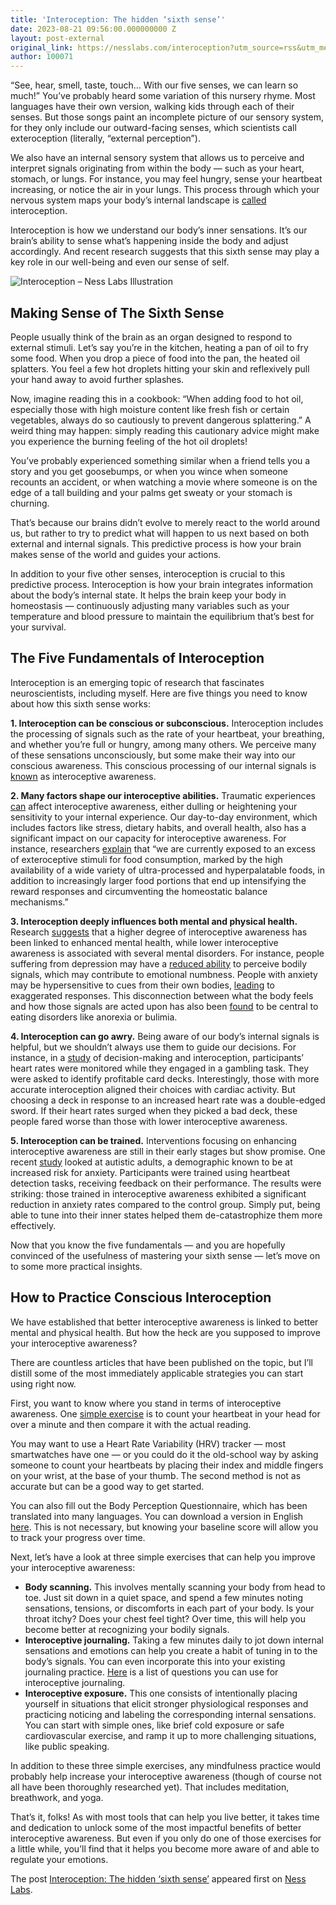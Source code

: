 ```yaml
---
title: 'Interoception: The hidden ‘sixth sense’'
date: 2023-08-21 09:56:00.000000000 Z
layout: post-external
original_link: https://nesslabs.com/interoception?utm_source=rss&utm_medium=rss&utm_campaign=interoception
author: 100071
---
```


“See, hear, smell, taste, touch… With our five senses, we can learn so much!” You’ve probably heard some variation of this nursery rhyme. Most languages have their own version, walking kids through each of their senses. But those songs paint an incomplete picture of our sensory system, for they only include our outward-facing senses, which scientists call exteroception (literally, “external perception”).

We also have an internal sensory system that allows us to perceive and interpret signals originating from within the body — such as your heart, stomach, or lungs. For instance, you may feel hungry, sense your heartbeat increasing, or notice the air in your lungs. This process through which your nervous system maps your body’s internal landscape is [called](https://www.sciencedirect.com/science/article/pii/S2451902217302343) interoception.

Interoception is how we understand our body’s inner sensations. It’s our brain’s ability to sense what’s happening inside the body and adjust accordingly. And recent research suggests that this sixth sense may play a key role in our well-being and even our sense of self.

![Interoception – Ness Labs Illustration](https://nesslabs.com/wp-content/uploads/2023/08/interoception-ness-labs-illustration-1024x575.png)

## Making Sense of The Sixth Sense

People usually think of the brain as an organ designed to respond to external stimuli. Let’s say you’re in the kitchen, heating a pan of oil to fry some food. When you drop a piece of food into the pan, the heated oil splatters. You feel a few hot droplets hitting your skin and reflexively pull your hand away to avoid further splashes.

Now, imagine reading this in a cookbook: “When adding food to hot oil, especially those with high moisture content like fresh fish or certain vegetables, always do so cautiously to prevent dangerous splattering.” A weird thing may happen: simply reading this cautionary advice might make you experience the burning feeling of the hot oil droplets!

You’ve probably experienced something similar when a friend tells you a story and you get goosebumps, or when you wince when someone recounts an accident, or when watching a movie where someone is on the edge of a tall building and your palms get sweaty or your stomach is churning.

That’s because our brains didn’t evolve to merely react to the world around us, but rather to try to predict what will happen to us next based on both external and internal signals. This predictive process is how your brain makes sense of the world and guides your actions.

In addition to your five other senses, interoception is crucial to this predictive process. Interoception is how your brain integrates information about the body’s internal state. It helps the brain keep your body in homeostasis — continuously adjusting many variables such as your temperature and blood pressure to maintain the equilibrium that’s best for your survival.

## The Five Fundamentals of Interoception

Interoception is an emerging topic of research that fascinates neuroscientists, including myself. Here are five things you need to know about how this sixth sense works:

**1. Interoception can be conscious or subconscious.** Interoception includes the processing of signals such as the rate of your heartbeat, your breathing, and whether you’re full or hungry, among many others. We perceive many of these sensations unconsciously, but some make their way into our conscious awareness. This conscious processing of our internal signals is [known](https://www.sciencedirect.com/science/article/abs/pii/S0165032718323723) as interoceptive awareness.

**2. Many factors shape our interoceptive abilities.** Traumatic experiences [can](https://www.frontiersin.org/articles/10.3389/fpsyt.2019.00750/full) affect interoceptive awareness, either dulling or heightening your sensitivity to your internal experience. Our day-to-day environment, which includes factors like stress, dietary habits, and overall health, also has a significant impact on our capacity for interoceptive awareness. For instance, researchers [explain](https://www.ncbi.nlm.nih.gov/pmc/articles/PMC8837977/) that “we are currently exposed to an excess of exteroceptive stimuli for food consumption, marked by the high availability of a wide variety of ultra-processed and hyperpalatable foods, in addition to increasingly larger food portions that end up intensifying the reward responses and circumventing the homeostatic balance mechanisms.”

**3. Interoception deeply influences both mental and physical health.** Research [suggests](https://www.ncbi.nlm.nih.gov/pmc/articles/PMC6054486/) that a higher degree of interoceptive awareness has been linked to enhanced mental health, while lower interoceptive awareness is associated with several mental disorders. For instance, people suffering from depression may have a [reduced ability](https://nyaspubs.onlinelibrary.wiley.com/doi/abs/10.1111/nyas.13915) to perceive bodily signals, which may contribute to emotional numbness. People with anxiety may be hypersensitive to cues from their own bodies, [leading](https://www.sciencedirect.com/science/article/abs/pii/S0191886921005122) to exaggerated responses. This disconnection between what the body feels and how those signals are acted upon has also been [found](https://www.sciencedirect.com/science/article/abs/pii/S0022399917311443) to be central to eating disorders like anorexia or bulimia.

**4. Interoception can go awry.** Being aware of our body’s internal signals is helpful, but we shouldn’t always use them to guide our decisions. For instance, in a [study](https://journals.sagepub.com/doi/10.1177/0956797610389191) of decision-making and interoception, participants’ heart rates were monitored while they engaged in a gambling task. They were asked to identify profitable card decks. Interestingly, those with more accurate interoception aligned their choices with cardiac activity. But choosing a deck in response to an increased heart rate was a double-edged sword. If their heart rates surged when they picked a bad deck, these people fared worse than those with lower interoceptive awareness.

**5. Interoception can be trained.** Interventions focusing on enhancing interoceptive awareness are still in their early stages but show promise. One recent [study](https://www.thelancet.com/journals/eclinm/article/PIIS2589-5370(21)00322-9/fulltext) looked at autistic adults, a demographic known to be at increased risk for anxiety. Participants were trained using heartbeat detection tasks, receiving feedback on their performance. The results were striking: those trained in interoceptive awareness exhibited a significant reduction in anxiety rates compared to the control group. Simply put, being able to tune into their inner states helped them de-catastrophize them more effectively.

Now that you know the five fundamentals — and you are hopefully convinced of the usefulness of mastering your sixth sense — let’s move on to some more practical insights.

## How to Practice Conscious Interoception

We have established that better interoceptive awareness is linked to better mental and physical health. But how the heck are you supposed to improve your interoceptive awareness?

There are countless articles that have been published on the topic, but I’ll distill some of the most immediately applicable strategies you can start using right now.

First, you want to know where you stand in terms of interoceptive awareness. One [simple exercise](https://www.sciencedirect.com/science/article/pii/S0301051114002294) is to count your heartbeat in your head for over a minute and then compare it with the actual reading.

You may want to use a Heart Rate Variability (HRV) tracker — most smartwatches have one — or you could do it the old-school way by asking someone to count your heartbeats by placing their index and middle fingers on your wrist, at the base of your thumb. The second method is not as accurate but can be a good way to get started.

You can also fill out the Body Perception Questionnaire, which has been translated into many languages. You can download a version in English [here](https://nesslabs.com/wp-content/uploads/2023/08/BPQ_Awareness.pdf). This is not necessary, but knowing your baseline score will allow you to track your progress over time.

Next, let’s have a look at three simple exercises that can help you improve your interoceptive awareness:

- **Body scanning.** This involves mentally scanning your body from head to toe. Just sit down in a quiet space, and spend a few minutes noting sensations, tensions, or discomforts in each part of your body. Is your throat itchy? Does your chest feel tight? Over time, this will help you become better at recognizing your bodily signals.
- **Interoceptive journaling.** Taking a few minutes daily to jot down internal sensations and emotions can help you create a habit of tuning in to the body’s signals. You can even incorporate this into your existing journaling practice. [Here](https://nesslabs.com/interoceptive-journaling) is a list of questions you can use for interoceptive journaling.
- **Interoceptive exposure.** This one consists of intentionally placing yourself in situations that elicit stronger physiological responses and practicing noticing and labeling the corresponding internal sensations. You can start with simple ones, like brief cold exposure or safe cardiovascular exercise, and ramp it up to more challenging situations, like public speaking.

In addition to these three simple exercises, any mindfulness practice would probably help increase your interoceptive awareness (though of course not all have been thoroughly researched yet). That includes meditation, breathwork, and yoga.

That’s it, folks! As with most tools that can help you live better, it takes time and dedication to unlock some of the most impactful benefits of better interoceptive awareness. But even if you only do one of those exercises for a little while, you’ll find that it helps you become more aware of and able to regulate your emotions.

The post [Interoception: The hidden ‘sixth sense’](https://nesslabs.com/interoception) appeared first on [Ness Labs](https://nesslabs.com).

